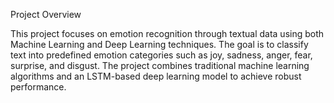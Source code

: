 Project Overview

This project focuses on emotion recognition through textual data using both Machine Learning and Deep Learning techniques. The goal is to classify text into predefined emotion categories such as joy, sadness, anger, fear, surprise, and disgust. The project combines traditional machine learning algorithms and an LSTM-based deep learning model to achieve robust performance.

